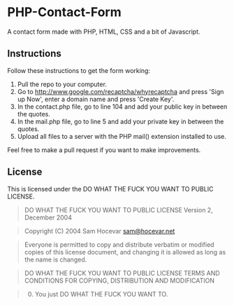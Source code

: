 PHP-Contact-Form
================

A contact form made with PHP, HTML, CSS and a bit of Javascript.

Instructions
---------

Follow these instructions to get the form working:

1. Pull the repo to your computer.
2. Go to http://www.google.com/recaptcha/whyrecaptcha and press 'Sign up Now', enter a domain name and press 'Create Key'.
3. In the contact.php file, go to line 104 and add your public key in between the quotes.
4. In the mail.php file, go to line 5 and add your private key in between the quotes.
5. Upload all files to a server with the PHP mail() extension installed to use.

Feel free to make a pull request if you want to make improvements.

License
-------

This is licensed under the DO WHAT THE FUCK YOU WANT TO PUBLIC LICENSE.

> DO WHAT THE FUCK YOU WANT TO PUBLIC LICENSE Version 2, December 2004

> Copyright (C) 2004 Sam Hocevar <sam@hocevar.net>

> Everyone is permitted to copy and distribute verbatim or modified copies of this license document, and changing it is allowed as long as the name is changed.

> DO WHAT THE FUCK YOU WANT TO PUBLIC LICENSE TERMS AND CONDITIONS FOR COPYING, DISTRIBUTION AND MODIFICATION

> 0. You just DO WHAT THE FUCK YOU WANT TO.
